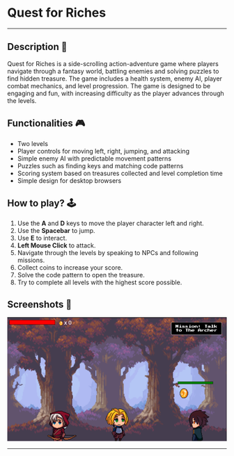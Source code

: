 # **Quest for Riches**

---

## **Description 📃**

Quest for Riches is a side-scrolling action-adventure game where players navigate through a fantasy world, battling enemies and solving puzzles to find hidden treasure. The game includes a health system, enemy AI, player combat mechanics, and level progression. The game is designed to be engaging and fun, with increasing difficulty as the player advances through the levels.

## **Functionalities 🎮**

- Two levels
- Player controls for moving left, right, jumping, and attacking
- Simple enemy AI with predictable movement patterns
- Puzzles such as finding keys and matching code patterns
- Scoring system based on treasures collected and level completion time
- Simple design for desktop browsers

## **How to play? 🕹️**

1. Use the **A** and **D** keys to move the player character left and right.
2. Use the **Spacebar** to jump.
3. Use **E** to interact.
4. **Left Mouse Click** to attack.
5. Navigate through the levels by speaking to NPCs and following missions.
6. Collect coins to increase your score.
7. Solve the code pattern to open the treasure.
8. Try to complete all levels with the highest score possible.

## **Screenshots 📸**

![Quest For Riches](assets/images/Quest_For_Riches.png)

---
